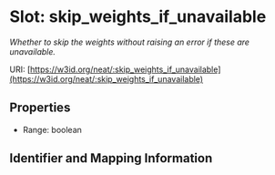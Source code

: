 # Slot: skip_weights_if_unavailable
_Whether to skip the weights without raising an error if these are unavailable._


URI: [https://w3id.org/neat/:skip_weights_if_unavailable](https://w3id.org/neat/:skip_weights_if_unavailable)



<!-- no inheritance hierarchy -->


## Properties

 * Range: boolean



## Identifier and Mapping Information





